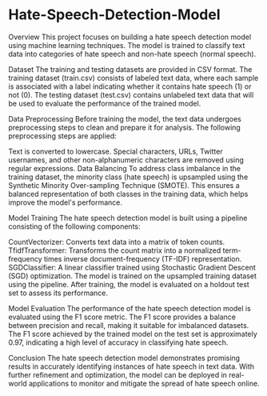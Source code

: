 # Hate-Speech-Detection-Model

Overview
This project focuses on building a hate speech detection model using machine learning techniques. The model is trained to classify text data into categories of hate speech and non-hate speech (normal speech).

Dataset
The training and testing datasets are provided in CSV format. The training dataset (train.csv) consists of labeled text data, where each sample is associated with a label indicating whether it contains hate speech (1) or not (0). The testing dataset (test.csv) contains unlabeled text data that will be used to evaluate the performance of the trained model.

Data Preprocessing
Before training the model, the text data undergoes preprocessing steps to clean and prepare it for analysis. The following preprocessing steps are applied:

Text is converted to lowercase.
Special characters, URLs, Twitter usernames, and other non-alphanumeric characters are removed using regular expressions.
Data Balancing
To address class imbalance in the training dataset, the minority class (hate speech) is upsampled using the Synthetic Minority Over-sampling Technique (SMOTE). This ensures a balanced representation of both classes in the training data, which helps improve the model's performance.

Model Training
The hate speech detection model is built using a pipeline consisting of the following components:

CountVectorizer: Converts text data into a matrix of token counts.
TfidfTransformer: Transforms the count matrix into a normalized term-frequency times inverse document-frequency (TF-IDF) representation.
SGDClassifier: A linear classifier trained using Stochastic Gradient Descent (SGD) optimization.
The model is trained on the upsampled training dataset using the pipeline. After training, the model is evaluated on a holdout test set to assess its performance.

Model Evaluation
The performance of the hate speech detection model is evaluated using the F1 score metric. The F1 score provides a balance between precision and recall, making it suitable for imbalanced datasets. The F1 score achieved by the trained model on the test set is approximately 0.97, indicating a high level of accuracy in classifying hate speech.

Conclusion
The hate speech detection model demonstrates promising results in accurately identifying instances of hate speech in text data. With further refinement and optimization, the model can be deployed in real-world applications to monitor and mitigate the spread of hate speech online.
